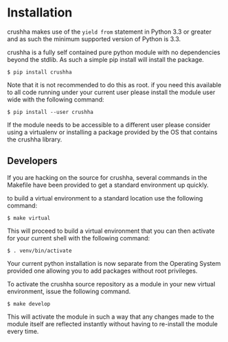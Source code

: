 # Installation

crushha makes use of the `yield from` statement in Python 3.3 or greater and as 
such the minimum supported version of Python is 3.3.

crushha is a fully self contained pure python module with no dependencies 
beyond the stdlib. As such a simple pip install will install the package.

    $ pip install crushha

Note that it is not recommended to do this as root. if you need this available to 
all code running under your current user please install the module user wide 
with the following command:

    $ pip install --user crushha

If the module needs to be accessible to a different user please consider using a 
virtualenv or installing a package provided by the OS that contains the crushha 
library.


## Developers

If you are hacking on the source for crushha, several commands in the Makefile 
have been provided to get a standard environment up quickly.

to build a virtual environment to a standard location use the following command:

    $ make virtual

This will proceed to build a virtual environment that you can then activate for 
your current shell with the following command:

    $ . venv/bin/activate

Your current python installation is now separate from the Operating System 
provided one allowing you to add packages without root privileges.

To activate the crushha source repository as a module in your new virtual 
environment, issue the following command.

    $ make develop

This will activate the module in such a way that any changes made to the module 
itself are reflected instantly without having to re-install the module every 
time.

